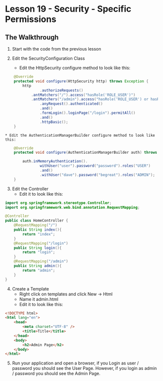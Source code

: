 # Lesson 19 - Security - Specific Permissions 
## The Walkthrough 

1. Start with the code from the previous lesson

2. Edit the SecurityConfiguration Class 
	  * Edit the HttpSecurity configure method to look like this: 
```java
    @Override
    protected void configure(HttpSecurity http) throws Exception {
        http
                .authorizeRequests()
			.antMatchers("/").access("hasRole('ROLE_USER')")
			.antMatchers("/admin").access("hasRole('ROLE_USER') or hasRole('ROLE_ADMIN')")
                .anyRequest().authenticated()
                .and()
                .formLogin().loginPage("/login").permitAll()
                .and()
                .httpBasic();
    }
```

    * Edit the AuthenticationManagerBuilder configure method to look like this:
```java
    @Override
    protected void configure(AuthenticationManagerBuilder auth) throws Exception {

        auth.inMemoryAuthentication().
                withUser("user").password("password").roles("USER")
                .and()
                .withUser("dave").password("begreat").roles("ADMIN");
    }
```

3. Edit the Controller 
	* Edit it to look like this: 
```java
import org.springframework.stereotype.Controller;
import org.springframework.web.bind.annotation.RequestMapping;

@Controller
public class HomeController {
    @RequestMapping("/")
    public String index(){
        return "index";
    }
    @RequestMapping("/login")
    public String login(){
        return "login";
    }
    @RequestMapping("/admin")
    public String admin(){
        return "admin";
    }
}
```

4. Create a Template 
  	* Right click on templates and click New -> Html 
	* Name it admin.html 
	* Edit it to look like this: 
```html
<!DOCTYPE html>
<html lang="en">
    <head>
        <meta charset="UTF-8" />
        <title>Title</title>
    </head>
    <body>
        <h2>Admin Page</h2>
    </body>
</html>
```

5. Run your application and open a browser, if you Login as user / password you should see the User Page. However, if you login as admin / password you should see the Admin Page.
